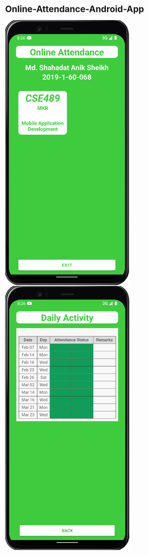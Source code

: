 # Online-Attendance-Android-App

![alt text](https://github.com/ShahadatAnik/Online-Attendance-Android-App/blob/master/images/Screenshot%202022-04-26%20202621.png)<br/>
![alt text](https://github.com/ShahadatAnik/Online-Attendance-Android-App/blob/master/images/Screenshot%202022-04-26%20202646.png)
